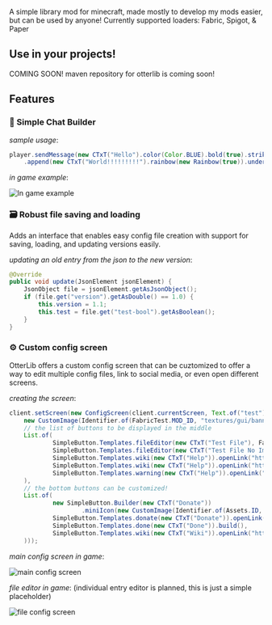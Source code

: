 A simple library mod for minecraft, made mostly to develop my mods easier, but can be used by anyone!
Currently supported loaders: Fabric, Spigot, & Paper

## Use in your projects!
COMING SOON!
maven repository for otterlib is coming soon!


## Features

### 💬 Simple Chat Builder
*sample usage*:
```java
player.sendMessage(new CTxT("Hello").color(Color.BLUE).bold(true).strikethrough(true)
    .append(new CTxT("World!!!!!!!!!").rainbow(new Rainbow(true)).underline(true).italic(true)).b());
```
*in game example*:

![In game example](https://www.oth3r.one/assets/mods/otterlib/ctxt_demo.png)

### 🗃️ Robust file saving and loading
Adds an interface that enables easy config file creation with support for saving, loading, and updating versions easily.

*updating an old entry from the json to the new version*:
```java
@Override
public void update(JsonElement jsonElement) {
    JsonObject file = jsonElement.getAsJsonObject();
    if (file.get("version").getAsDouble() == 1.0) {
        this.version = 1.1;
        this.test = file.get("test-bool").getAsBoolean();
    }
}
```

### ⚙️ Custom config screen
OtterLib offers a custom config screen that can be cuztomized to offer a way to edit multiple config files, link to social media, or even open different screens.

*creating the screen*:
```java
client.setScreen(new ConfigScreen(client.currentScreen, Text.of("test"),
    new CustomImage(Identifier.of(FabricTest.MOD_ID, "textures/gui/banner.png"),240, 60),
    // the list of buttons to be displayed in the middle
    List.of(
            SimpleButton.Templates.fileEditor(new CTxT("Test File"), FabricTest.testFile, new CustomImage(Identifier.of(FabricTest.MOD_ID, "button/server_button"),246,26)).build(),
            SimpleButton.Templates.fileEditor(new CTxT("Test File No Image"), FabricTest.testFile).build(),
            SimpleButton.Templates.wiki(new CTxT("Help")).openLink("https://oth3r.one").size(30,30).build(),
            SimpleButton.Templates.wiki(new CTxT("Help")).openLink("https://oth3r.one").size(30,30).build(),
            SimpleButton.Templates.warning(new CTxT("Help")).openLink("https://oth3r.one").size(150,15).hideText(false).build()
    ),
    // the bottom buttons can be customized!
    List.of(
            new SimpleButton.Builder(new CTxT("Donate"))
                    .miniIcon(new CustomImage(Identifier.of(Assets.ID, "icon/donate"),15,15)).build(),
            SimpleButton.Templates.donate(new CTxT("Donate")).openLink(URI.create("https://ko-fi.com/oth3r")).build(),
            SimpleButton.Templates.done(new CTxT("Done")).build(),
            SimpleButton.Templates.wiki(new CTxT("Wiki")).openLink("https://oth3r.one").build()
    )));
```

*main config screen in game*:

![main config screen](https://www.oth3r.one/assets/mods/otterlib/config_main_demo.png)

*file editor in game*: (individual entry editor is planned, this is just a simple placeholder)

![file config screen](https://www.oth3r.one/assets/mods/otterlib/config_file_demo.png)

